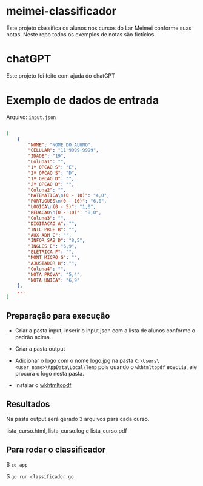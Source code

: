 # meimei-classificador
Este projeto classifica os alunos nos cursos do Lar Meimei conforme suas notas. Neste repo todos os exemplos de notas são fictícios.

# chatGPT
Este projeto foi feito com ajuda do chatGPT

# Exemplo de dados de entrada

Arquivo: `input.json`

``` json

[
    {
        "NOME": "NOME DO ALUNO",
        "CELULAR": "11 9999-9999",
        "IDADE": "19",
        "Coluna1": "",
        "1ª OPCAO S": "E",
        "2ª OPCAO S": "D",
        "1ª OPCAO D": "",
        "2ª OPCAO D": "",
        "Coluna2": "",
        "MATEMATICA\n(0 - 10)": "4,0",
        "PORTUGUES\n(0 - 10)": "6,0",
        "LOGICA\n(0 - 5)": "1,0",
        "REDACAO\n(0 - 10)": "8,0",
        "Coluna3": "",
        "DIGITACAO A": "",
        "INIC PROF B": "",
        "AUX ADM C": "",
        "INFOR SAB D": "8,5",
        "INGLES E": "6,9",
        "ELETRICA F": "",
        "MONT MICRO G": "",
        "AJUSTADOR H": "",
        "Coluna4": "",
        "NOTA PROVA": "5,4",
        "NOTA UNICA": "6,9"
    },
    ...
]

```

## Preparação para execução

* Criar a pasta input, inserir o input.json com a lista de alunos conforme o padrão acima. 
* Criar a pasta output

* Adicionar o logo com o nome logo.jpg na pasta `C:\Users\<user_name>\AppData\Local\Temp` pois quando o  `wkhtmltopdf` executa, ele procura o logo nesta pasta.

* Instalar o [wkhtmltopdf](https://wkhtmltopdf.org/)

## Resultados

Na pasta output será gerado 3 arquivos para cada curso.

lista_curso.html, lista_curso.log e lista_curso.pdf

## Para rodar o classificador

$ `cd app`<br>

$ `go run classificador.go`
